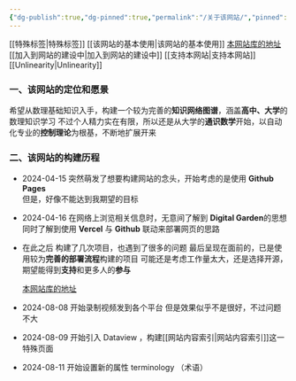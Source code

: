 ```yaml
---
{"dg-publish":true,"dg-pinned":true,"permalink":"/关于该网站/","pinned":true,"dgPassFrontmatter":true,"noteIcon":"","created":"2024-07-08T11:35:22.230+08:00","updated":"2024-08-11T00:35:15.726+08:00"}
---
```


[[特殊标签\|特殊标签]]
[[该网站的基本使用\|该网站的基本使用]]
[本网站库的地址](https://github.com/UNLINEARITY/Learn-Everything)
[[加入到网站的建设中\|加入到网站的建设中]]
[[支持本网站\|支持本网站]]
[[Unlinearity\|Unlinearity]]

### 一、该网站的定位和愿景
希望从数理基础知识入手，构建一个较为完善的**知识网络图谱**，涵盖**高中、大学**的数理知识学习
不过个人精力实在有限，所以还是从大学的**通识数学**开始，以自动化专业的**控制理论**为根基，不断地扩展开来

### 二、该网站的构建历程
- 2024-04-15
	突然萌发了想要构建网站的念头，开始考虑的是使用 **Github Pages**  
	但是，好像不能达到我期望的目标

- 2024-04-16
	在网络上浏览相关信息时，无意间了解到 **Digital Garden**的思想
	同时了解到使用 **Vercel** 与 **Github** 联动来部署网页的思路
	
- 在此之后
	构建了几次项目，也遇到了很多的问题
	最后呈现在面前的，已是使用较为**完善的部署流程**构建的项目
	可能还是考虑工作量太大，还是选择开源，期望能得到**支持**和更多人的**参与**
	
	[本网站库的地址](https://github.com/UNLINEARITY/Learn-Everything)

- 2024-08-08
	开始录制视频发到各个平台
	但是效果似乎不是很好，不过问题不大

- 2024-08-09
	开始引入 Dataview ，构建[[网站内容索引\|网站内容索引]]这一特殊页面

- 2024-08-11
	开始设置新的属性 terminology （术语）




